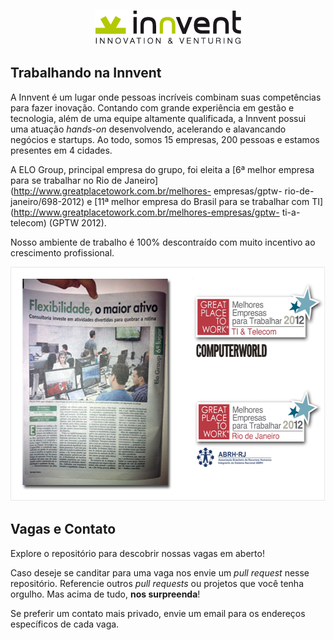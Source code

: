 <p align="center">
  <img src="images/innvent.png?raw=true" alt="Innvent | Innovation & Venturing"/>
</p>

## Trabalhando na Innvent

A Innvent é um lugar onde pessoas incríveis combinam suas competências para
fazer inovação. Contando com grande experiência em gestão e tecnologia, além de
uma equipe altamente qualificada, a Innvent possui uma atuação *hands-on*
desenvolvendo, acelerando e alavancando negócios e startups. Ao todo, somos 15
empresas, 200 pessoas e estamos presentes em 4 cidades.

A ELO Group, principal empresa do grupo, foi eleita a [6ª melhor empresa para se
trabalhar no Rio de Janeiro](http://www.greatplacetowork.com.br/melhores-
empresas/gptw- rio-de-janeiro/698-2012) e [11ª melhor empresa do Brasil para se
trabalhar com TI](http://www.greatplacetowork.com.br/melhores-empresas/gptw-
ti-a-telecom) (GPTW 2012).

Nosso ambiente de trabalho é 100% descontraído com muito incentivo ao
crescimento profissional.

<p align="center">
  <a href="images/gptw-materia.png?raw=true" target="_blank"><img src="images/gptw.png" width="571" height="375" alt="GPTW"></a>
</p>

## Vagas e Contato

Explore o repositório para descobrir nossas vagas em aberto!

Caso deseje se canditar para uma vaga nos envie um *pull request* nesse
repositório. Referencie outros *pull requests* ou projetos que você tenha
orgulho. Mas acima de tudo, **nos surpreenda**!

Se preferir um contato mais privado, envie um email para os endereços
específicos de cada vaga.
